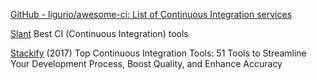 
[GitHub - ligurio/awesome-ci: List of Continuous Integration services](https://github.com/ligurio/awesome-ci)

[Slant](https://www.slant.co/topics/799/~best-continuous-integration-tools)
Best CI (Continuous Integration) tools

[Stackify](https://stackify.com/top-continuous-integration-tools/)
(2017) Top Continuous Integration Tools: 51 Tools to Streamline Your Development Process, Boost Quality, and Enhance Accuracy
